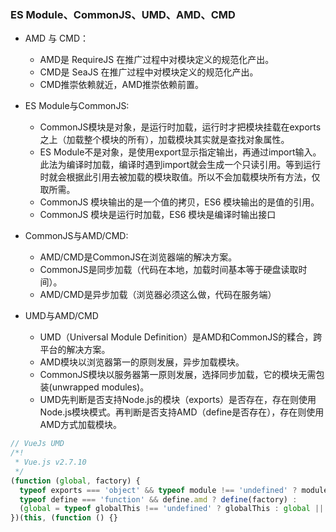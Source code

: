### ES Module、CommonJS、UMD、AMD、CMD

- AMD 与 CMD：
  - AMD是 RequireJS 在推广过程中对模块定义的规范化产出。
  - CMD是 SeaJS 在推广过程中对模块定义的规范化产出。
  - CMD推崇依赖就近，AMD推崇依赖前置。

- ES Module与CommonJS:
  - CommonJS模块是对象，是运行时加载，运行时才把模块挂载在exports之上（加载整个模块的所有），加载模块其实就是查找对象属性。
  - ES Module不是对象，是使用export显示指定输出，再通过import输入。此法为编译时加载，编译时遇到import就会生成一个只读引用。等到运行时就会根据此引用去被加载的模块取值。所以不会加载模块所有方法，仅取所需。
  - CommonJS 模块输出的是一个值的拷贝，ES6 模块输出的是值的引用。
  - CommonJS 模块是运行时加载，ES6 模块是编译时输出接口

- CommonJS与AMD/CMD:
  - AMD/CMD是CommonJS在浏览器端的解决方案。
  - CommonJS是同步加载（代码在本地，加载时间基本等于硬盘读取时间）。
  - AMD/CMD是异步加载（浏览器必须这么做，代码在服务端）

- UMD与AMD/CMD
  - UMD（Universal Module Definition）是AMD和CommonJS的糅合，跨平台的解决方案。
  - AMD模块以浏览器第一的原则发展，异步加载模块。
  - CommonJS模块以服务器第一原则发展，选择同步加载，它的模块无需包装(unwrapped modules)。
  - UMD先判断是否支持Node.js的模块（exports）是否存在，存在则使用Node.js模块模式。再判断是否支持AMD（define是否存在），存在则使用AMD方式加载模块。
```js
// VueJs UMD
/*!
 * Vue.js v2.7.10
 */
(function (global, factory) {
  typeof exports === 'object' && typeof module !== 'undefined' ? module.exports = factory() :
  typeof define === 'function' && define.amd ? define(factory) :
  (global = typeof globalThis !== 'undefined' ? globalThis : global || self, global.Vue = factory());
})(this, (function () {}
```
